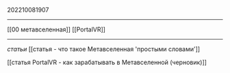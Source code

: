 202210081907
***
[[00 метавселенная]] [[PortalVR]]
***
*статьи*
[[статья - что такое Метавселенная 'простыми словами']]

[[статья PortalVR - как зарабатывать в Метавселенной (черновик)]]